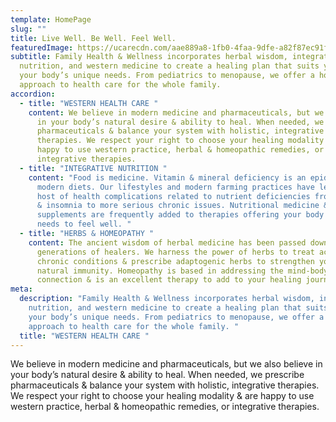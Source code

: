 ```yaml
---
template: HomePage
slug: ""
title: Live Well. Be Well. Feel Well.
featuredImage: https://ucarecdn.com/aae889a8-1fb0-4faa-9dfe-a82f87ec91fb/
subtitle: Family Health & Wellness incorporates herbal wisdom, integrative
  nutrition, and western medicine to create a healing plan that suits you and
  your body’s unique needs. From pediatrics to menopause, we offer a holistic
  approach to health care for the whole family.
accordion:
  - title: "WESTERN HEALTH CARE "
    content: We believe in modern medicine and pharmaceuticals, but we also believe
      in your body’s natural desire & ability to heal. When needed, we prescribe
      pharmaceuticals & balance your system with holistic, integrative
      therapies. We respect your right to choose your healing modality & are
      happy to use western practice, herbal & homeopathic remedies, or
      integrative therapies.
  - title: "INTEGRATIVE NUTRITION "
    content: "Food is medicine. Vitamin & mineral deficiency is an epidemic in
      modern diets. Our lifestyles and modern farming practices have led to a
      host of health complications related to nutrient deficiencies from fatigue
      & insomnia to more serious chronic issues. Nutritional medicine &
      supplements are frequently added to therapies offering your body what it
      needs to feel well. "
  - title: "HERBS & HOMEOPATHY "
    content: The ancient wisdom of herbal medicine has been passed down through
      generations of healers. We harness the power of herbs to treat acute or
      chronic conditions & prescribe adaptogenic herbs to strengthen your body’s
      natural immunity. Homeopathy is based in addressing the mind-body-spirit
      connection & is an excellent therapy to add to your healing journey.
meta:
  description: "Family Health & Wellness incorporates herbal wisdom, integrative
    nutrition, and western medicine to create a healing plan that suits you and
    your body’s unique needs. From pediatrics to menopause, we offer a holistic
    approach to health care for the whole family. "
  title: "WESTERN HEALTH CARE "
---
```

We believe in modern medicine and pharmaceuticals, but we also believe in your body’s natural desire & ability to heal. When needed, we prescribe pharmaceuticals & balance your system with holistic, integrative therapies. We respect your right to choose your healing modality & are happy to use western practice, herbal & homeopathic remedies, or integrative therapies.